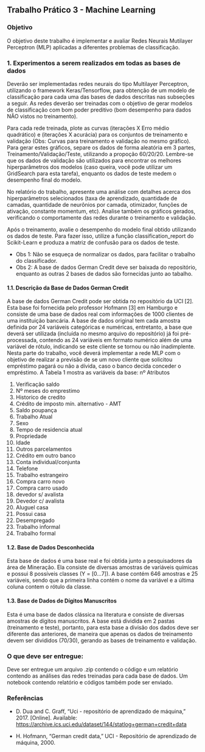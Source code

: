 ## Trabalho Prático 3 - Machine Learning

### Objetivo

O objetivo deste trabalho é implementar e avaliar Redes Neurais Mutilayer Perceptron (MLP)
aplicadas a diferentes problemas de classificação.

### 1. Experimentos a serem realizados em todas as bases de dados

Deverão ser implementadas redes neurais do tipo Multilayer Perceptron, utilizando o framework
Keras/Tensorflow, para obtenção de um modelo de classificação para cada uma das bases de dados
descritas nas subseções a seguir. As redes deverão ser treinadas com o objetivo de gerar modelos de
classificação com bom poder preditivo (bom desempenho para dados NÃO vistos no treinamento).

Para cada rede treinada, plote as curvas (iterações X Erro médio quadrático) e (iterações X
acurácia) para os conjuntos de treinamento e validação (Obs: Curvas para treinamento e validação
no mesmo gráfico). Para gerar estes gráficos, separe os dados de forma aleatória em 3 partes,
Treinamento/Validação/Teste, utilizando a propoção 60/20/20. Lembre-se que os dados de validação
são utilizados para encontrar os melhores hiperparâmetros dos modelos (caso queira, você pode
utilizar um GridSearch para esta tarefa), enquanto os dados de teste medem o desempenho final do
modelo.

No relatório do trabalho, apresente uma análise com detalhes acerca dos hiperparâmetros selecionados
(taxa de aprendizado, quantidade de camadas, quantidade de neurônios por camada,
otimizador, funções de ativação, constante momentum, etc). Analise também os gráficos gerados,
verificando o comportamente das redes durante o treinamento e validação.

Após o treinamento, avalie o desempenho do modelo final obtido utilizando os dados de teste.
Para fazer isso, utilize a função classification_report do Scikit-Learn e produza a matriz de
confusão para os dados de teste.

* Obs 1: Não se esqueça de normalizar os dados, para facilitar o trabalho do classificador.
* Obs 2: A base de dados German Credit deve ser baixada do repositório, enquanto as outras 2 bases
de dados são fornecidas junto ao tabalho.

#### 1.1. Descrição da Base de Dados German Credit

A base de dados German Credit pode ser obtida no repositório da UCI [2]. Esta base foi fornecida
pelo professor Hofmann [3] em Hamburgo e consiste de uma base de dados real com informações de
1000 clientes de uma instituição bancária. A base de dados original tem cada amostra definida por
24 variáveis categóricas e numéricas, entretanto, a base que deverá ser utilizada (incluída no mesmo
arquivo do repositório) já foi pré-processada, contendo as 24 variáveis em formato numérico além
de uma variável de rótulo, indicando se este cliente se tornou ou não inadimplente. Nesta parte do
trabalho, você deverá implementar a rede MLP com o objetivo de realizar a previsão de se um novo
cliente que solicitou empréstimo pagará ou não a dívida, caso o banco decida conceder o empréstimo.
A Tabela 1 mostra as variáveis da base:
nº Atributos
1) Verificação saldo
2) Nº meses do emprestimo
3) Historico de credito
4) Crédito de imposto mín. alternativo - AMT
5) Saldo poupança
6) Trabalho Atual
7) Sexo
8) Tempo de residencia atual
9) Propriedade
10) Idade
11) Outros parcelamentos
12) Crédito em outro banco
13) Conta individual/conjunta
14) Telefone
15) Trabalho estrangeiro
16) Compra carro novo
17) Compra carro usado
18) devedor s/ avalista
19) Devedor c/ avalista
20) Aluguel casa
21) Possui casa
22) Desempregado
23) Trabalho informal
24) Trabalho formal

#### 1.2. Base de Dados Desconhecida

Esta base de dados é uma base real e foi obtida junto a pesquisadores da área de Mineração. Ela
consiste de diversas amostras de variáveis químicas e possui 8 possíveis classes (Y = [0...7]). A base
contém 646 amostras e 25 variáveis, sendo que a primeira linha contém o nome da variável e a última
coluna contem o rótulo da classe.

#### 1.3. Base de Dados de Dígitos Manuscritos

Esta é uma base de dados clássica na literatura e consiste de diversas amostras de dígitos manuscritos.
A base está dividida em 2 pastas (treinamento e teste), portanto, para esta base a divisão dos dados
deve ser diferente das anteriores, de maneira que apenas os dados de treinamento devem ser divididos
(70/30), gerando as bases de treinamento e validação.

### O que deve ser entregue: 

Deve ser entregue um arquivo .zip contendo o código e um relatório
contendo as análises das redes treinadas para cada base de dados. Um notebook contendo relatório
e códigos também pode ser enviado.

### Referências

* D. Dua and C. Graff, “Uci - repositório de aprendizado de máquina,” 2017. [Online]. Available:
<https://archive.ics.uci.edu/dataset/144/statlog+german+credit+data>

* H. Hofmann, “German credit data,” UCI - Repositório de aprendizado de máquina, 2000.